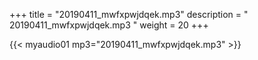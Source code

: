 +++
title = "20190411_mwfxpwjdqek.mp3"
description = " 20190411_mwfxpwjdqek.mp3 "
weight = 20
+++

{{< myaudio01 mp3="20190411_mwfxpwjdqek.mp3" >}}


